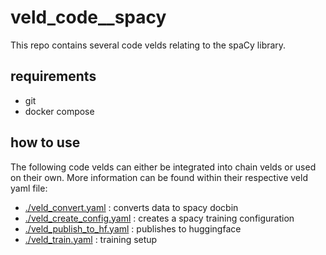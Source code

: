 # veld_code__spacy

This repo contains several code velds relating to the spaCy library.

## requirements

- git
- docker compose

## how to use

The following code velds can either be integrated into chain velds or used on their own. More
information can be found within their respective veld yaml file:

- [./veld_convert.yaml](./veld_convert.yaml) : converts data to spacy docbin 
- [./veld_create_config.yaml](./veld_create_config.yaml) : creates a spacy training configuration
- [./veld_publish_to_hf.yaml](./veld_publish_to_hf.yaml) : publishes to huggingface
- [./veld_train.yaml](./veld_train.yaml) : training setup

